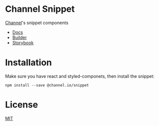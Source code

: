 # Channel Snippet
[Channel](https://channel.io)'s snippet components

* [Docs](https://developers.channel.io/docs/what-is-snippet)
* [Builder](https://snippet-builder.channel.io/)
* [Storybook](https://zoyi.github.io/channel-snippet-web)

# Installation
Make sure you have react and styled-componets, then install the snippet:
```
npm install --save @channel.io/snippet
```

# License
[MIT]('./LICENSE)
